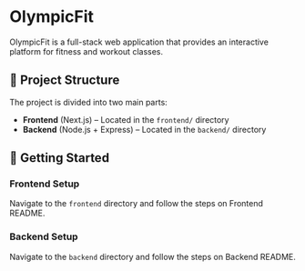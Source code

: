 # OlympicFit

OlympicFit is a full-stack web application that provides an interactive platform for fitness and workout classes.

## 📂 Project Structure
The project is divided into two main parts:

- **Frontend** (Next.js) – Located in the `frontend/` directory  
- **Backend** (Node.js + Express) – Located in the `backend/` directory  

## 🚀 Getting Started

### **Frontend Setup**
Navigate to the `frontend` directory and follow the steps on Frontend README.


### **Backend Setup**
Navigate to the `backend` directory and follow the steps on Backend README.

